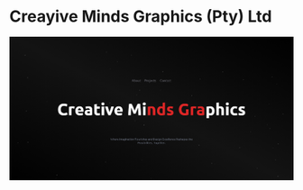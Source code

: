<h1>Creayive Minds Graphics (Pty) Ltd</h1>

<img src="https://github.com/Ubaton/creativemgportfolio/blob/master/src/assets/images/The%20Project%20Portfolio.png" alt=""/>